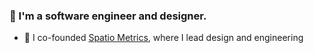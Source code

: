 ### 👋 I'm a software engineer and designer. 

- 🔭 I co-founded [Spatio Metrics](http://www.spatiometrics.com), where I lead design and engineering


<!--
**jperaino/jperaino** is a ✨ _special_ ✨ repository because its `README.md` (this file) appears on your GitHub profile.

Here are some ideas to get you started:

- 🔭 I’m currently working on ...
- 🌱 I’m currently learning ...
- 👯 I’m looking to collaborate on ...
- 🤔 I’m looking for help with ...
- 💬 Ask me about ...
- 📫 How to reach me: ...
- 😄 Pronouns: ...
- ⚡ Fun fact: ...
-->
